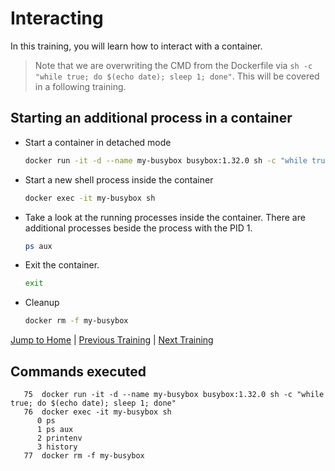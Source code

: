 # Interacting

In this training, you will learn how to interact with a container.

>Note that we are overwriting the CMD from the Dockerfile via `sh -c "while true; do $(echo date); sleep 1; done"`. This will be covered in a following training.

## Starting an additional process in a container

* Start a container in detached mode

  ```bash
  docker run -it -d --name my-busybox busybox:1.32.0 sh -c "while true; do $(echo date); sleep 1; done"
  ```

* Start a new shell process inside the container

  ```bash
  docker exec -it my-busybox sh
  ```

* Take a look at the running processes inside the container. There are additional processes beside the process with the PID 1.

  ```bash
  ps aux
  ```

* Exit the container.

  ```bash
  exit
  ```

* Cleanup

  ```bash
  docker rm -f my-busybox
  ```

[Jump to Home](../README.md) | [Previous Training](../03_container-lifecycle/README.md) | [Next Training](../05_layers/README.md)


## Commands executed

```
   75  docker run -it -d --name my-busybox busybox:1.32.0 sh -c "while true; do $(echo date); sleep 1; done"
   76  docker exec -it my-busybox sh
      0 ps
      1 ps aux
      2 printenv
      3 history
   77  docker rm -f my-busybox

```